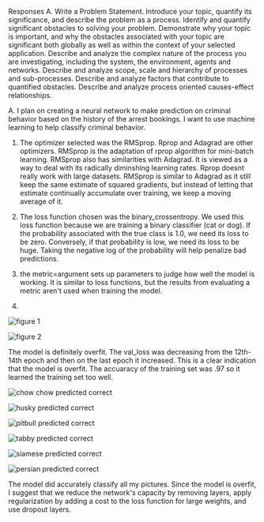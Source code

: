 Responses
A. Write a Problem Statement. Introduce your topic, quantify its significance, and describe the problem as a process. 
Identify and quantify significant obstacles to solving your problem. 
Demonstrate why your topic is important, and why the obstacles associated with your topic are significant both globally as well as within the context of your selected application.
Describe and analyze the complex nature of the process you are investigating, including the system, the environment, agents and networks. 
Describe and analyze scope, scale and hierarchy of processes and sub-processes. 
Describe and analyze factors that contribute to quantified obstacles.
Describe and analyze process oriented causes-effect relationships.

A. I plan on creating a neural network to make prediction on criminal behavior based on the history of the arrest bookings. I want to use machine learning to help classify criminal behavior. 


1. The optimizer selected was the RMSprop. Rprop and Adagrad are other optimizers. RMSprop is the adaptation of rprop algorithm for mini-batch learning. RMSprop also has similarities with Adagrad. It is viewed as a way to deal with its radically diminshing learning rates. Rprop doesnt really work with large datasets. RMSprop is similar to Adagrad as it still keep the same estimate of squared gradients, but instead of letting that estimate continually accumulate over training, we keep a moving average of it.  

2. The loss function chosen was the binary_crossentropy. We used this loss function because we are training a binary classifier (cat or dog). If the probability associated with the true class is 1.0, we need its loss to be zero. Conversely, if that probability is low, we need its loss to be huge. Taking the negative log of the probability will help penalize bad predictions.  

3. the metric=argument sets up parameters to judge how well the model is working. It is similar to loss functions, but the results from evaluating a metric aren't used when training the model.  

4. 

![figure 1](https://user-images.githubusercontent.com/67920437/88005422-633ddf00-cad7-11ea-8abe-f119d9a10925.png)

![figure 2](https://user-images.githubusercontent.com/67920437/88005424-646f0c00-cad7-11ea-97a9-c113a7d2f95f.png)

The model is definitely overfit. The val_loss was decreasing from the 12th-14th epoch and then on the last epoch it increased. This is a clear indication that the model is overfit. The accuaracy of the training set was .97 so it learned the training set too well. 

![chow chow](https://user-images.githubusercontent.com/67920437/88006327-5cb06700-cad9-11ea-8361-1b51cc8a447e.jpeg)
predicted correct

![husky](https://user-images.githubusercontent.com/67920437/88006332-62a64800-cad9-11ea-97ae-a35eeed0a0eb.jpeg)
predicted correct

![pitbull](https://user-images.githubusercontent.com/67920437/88006395-88335180-cad9-11ea-8e0c-530c3599e77a.jpeg)
predicted correct

![tabby](https://user-images.githubusercontent.com/67920437/88006400-89fd1500-cad9-11ea-8623-f5df8754587f.jpeg)
predicted correct

![siamese](https://user-images.githubusercontent.com/67920437/88006404-8b2e4200-cad9-11ea-8924-9a17fcba13a8.jpeg)
predicted correct

![persian](https://user-images.githubusercontent.com/67920437/88006406-8c5f6f00-cad9-11ea-94c8-5f6683f0f417.jpeg)
predicted correct

The model did accurately classify all my pictures. Since the model is overfit, I suggest that we reduce the network's capacity by removing layers, apply regularization by adding a cost to the loss function for large weights, and use dropout layers. 

